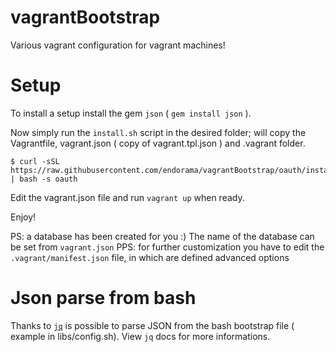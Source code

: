 vagrantBootstrap
================

Various vagrant configuration for vagrant machines!

# Setup

To install a setup install the gem `json` ( `gem install json` ).

Now simply run the `install.sh` script in the desired folder; will copy the
Vagrantfile, vagrant.json ( copy of vagrant.tpl.json ) and .vagrant folder.

```
$ curl -sSL https://raw.githubusercontent.com/endorama/vagrantBootstrap/oauth/install.sh | bash -s oauth
```

Edit the vagrant.json file and run `vagrant up` when ready.

Enjoy!

PS: a database has been created for you :) The name of the database can be set from `vagrant.json`
PPS: for further customization you have to edit the `.vagrant/manifest.json` file, in which are defined advanced options

# Json parse from bash

Thanks to [`jq`](http://stedolan.github.io/jq/) is possible to parse JSON from the bash bootstrap file ( example in libs/config.sh). View `jq` docs for more informations.
